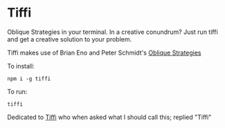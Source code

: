 # Tiffi

Oblique Strategies in your terminal. In a creative conundrum? Just run tiffi and get a creative solution to your problem. 

Tiffi makes use of Brian Eno and Peter Schmidt's [Oblique Strategies](https://en.wikipedia.org/wiki/Oblique_Strategies)

To install:
```
npm i -g tiffi
 ```

To run:
```
tiffi
```

Dedicated to [Tiffi](https://soundcloud.com/tiffiten) who when asked what I should call this; replied "Tiffi"

